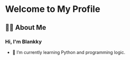 # Welcome to My Profile

## 👩‍💻 About Me

### Hi, I'm Blankky
- 🌱 I’m currently learning Python and programming logic.

<!--
<div align="center">
  <img src="https://github-readme-stats.vercel.app/api?username=blankkywired&theme=dark&show_icons=true&hide_border=true&count_private=true" alt="blankkywired's GitHub Stats" />
  <img src="https://streak-stats.demolab.com?user=blankkywired&theme=dark&hide_border=true" alt="blankkywired's GitHub Streak Stats" />
</div>

## 🛠 Languages and Tools

<div align="center">
  <img src="https://cdn.jsdelivr.net/gh/devicons/devicon/icons/python/python-original.svg" height="40" alt="Python Logo" />
  <img width="12" />
  <img src="https://cdn.jsdelivr.net/gh/devicons/devicon/icons/linux/linux-original.svg" height="40" alt="Linux Logo" />
  <img width="12" />
  <img src="https://cdn.jsdelivr.net/gh/devicons/devicon/icons/vscode/vscode-original.svg" height="40" alt="VS Code Logo" />
  <img width="12" />
  <img src="https://skillicons.dev/icons?i=github" height="40" alt="GitHub Logo" />
  <img width="12" />
  <img src="https://cdn.jsdelivr.net/gh/devicons/devicon/icons/git/git-original.svg" height="40" alt="Git Logo" />
</div>

-->
